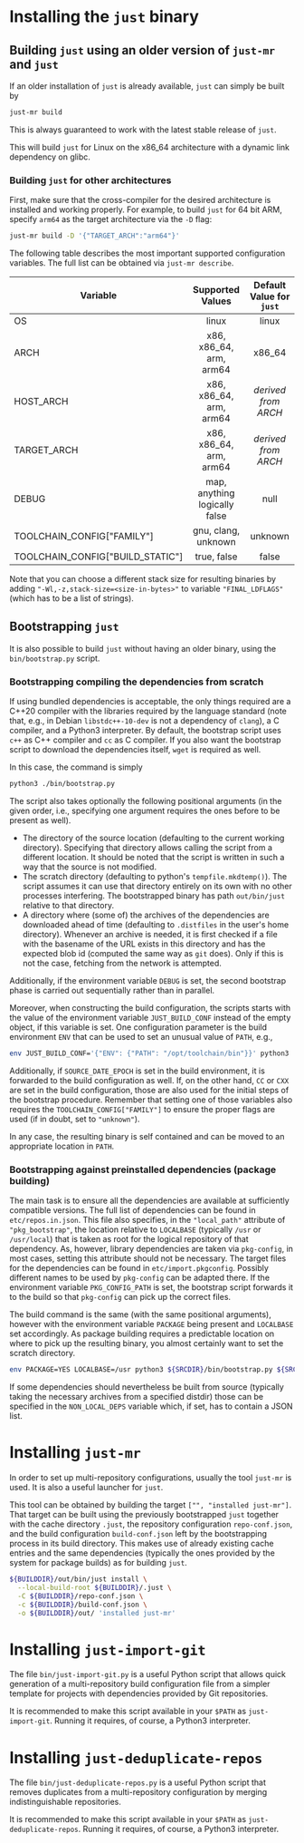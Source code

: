 # Installing the `just` binary

## Building `just` using an older version of `just-mr` and `just`

If an older installation of `just` is already available, `just`
can simply be built by
```sh
just-mr build
```
This is always guaranteed to work with the latest stable release of `just`.

This will build `just` for Linux on the x86_64 architecture with a dynamic link
dependency on glibc.

### Building `just` for other architectures

First, make sure that the cross-compiler for the desired architecture is
installed and working properly. For example, to build `just` for 64 bit ARM,
specify `arm64` as the target architecture via the `-D` flag:

```sh
just-mr build -D '{"TARGET_ARCH":"arm64"}'
```

The following table describes the most important supported configuration
variables. The full list can be obtained via `just-mr describe`.

|Variable|Supported Values|Default Value for `just`|
|-|:-:|:-:|
| OS | linux | linux |
| ARCH | x86, x86_64, arm, arm64 | x86_64 |
| HOST_ARCH | x86, x86_64, arm, arm64 | *derived from ARCH* |
| TARGET_ARCH | x86, x86_64, arm, arm64 | *derived from ARCH* |
| DEBUG | map, anything logically false | null |
| TOOLCHAIN_CONFIG["FAMILY"] | gnu, clang, unknown | unknown |
| TOOLCHAIN_CONFIG["BUILD_STATIC"] | true, false | false |

Note that you can choose a different stack size for resulting binaries by
adding `"-Wl,-z,stack-size=<size-in-bytes>"` to variable `"FINAL_LDFLAGS"`
(which has to be a list of strings).

## Bootstrapping `just`

It is also possible to build `just` without having an older binary,
using the `bin/bootstrap.py` script.

### Bootstrapping compiling the dependencies from scratch

If using bundled dependencies is acceptable, the only things required
are a C++20 compiler with the libraries required by the language
standard (note that, e.g., in Debian `libstdc++-10-dev` is not a
dependency of `clang`), a C compiler, and a Python3 interpreter. By
default, the bootstrap script uses `c++` as C++ compiler and `cc` as C
compiler. If you also want the bootstrap script to download the
dependencies itself, `wget` is required as well.

In this case, the command is simply
```sh
python3 ./bin/bootstrap.py
```

The script also takes optionally the following positional arguments (in
the given order, i.e., specifying one argument requires the ones
before to be present as well).
- The directory of the source location (defaulting to the current
  working directory). Specifying that directory allows calling the
  script from a different location. It should be noted that the
  script is written in such a way that the source is not modified.
- The scratch directory (defaulting to python's `tempfile.mkdtemp()`).
  The script assumes it can use that directory entirely on its own
  with no other processes interfering. The bootstrapped binary has
  path `out/bin/just` relative to that directory.
- A directory where (some of) the archives of the dependencies
  are downloaded ahead of time (defaulting to `.distfiles` in the
  user's home directory). Whenever an archive is needed, it is
  first checked if a file with the basename of the URL exists in
  this directory and has the expected blob id (computed the same
  way as `git` does). Only if this is not the case, fetching from
  the network is attempted.

Additionally, if the environment variable `DEBUG` is set, the second
bootstrap phase is carried out sequentially rather than in parallel.

Moreover, when constructing the build configuration, the scripts
starts with the value of the environment variable `JUST_BUILD_CONF` instead
of the empty object, if this variable is set. One configuration parameter
is the build environment `ENV` that can be used to set an unusual
value of `PATH`, e.g.,
``` sh
env JUST_BUILD_CONF='{"ENV": {"PATH": "/opt/toolchain/bin"}}' python3 ./bin/bootstrap.py
```
Additionally, if `SOURCE_DATE_EPOCH` is set in the build environment, it
is forwarded to the build configuration as well. If, on the other hand,
`CC` or `CXX` are set in the build configuration, those are also used
for the initial steps of the bootstrap procedure. Remember that setting
one of those variables also requires the `TOOLCHAIN_CONFIG["FAMILY"]` to
ensure the proper flags are used (if in doubt, set to `"unknown"`).

In any case, the resulting binary is self contained and can be moved
to an appropriate location in `PATH`.

### Bootstrapping against preinstalled dependencies (package building)

The main task is to ensure all the dependencies are available at
sufficiently compatible versions. The full list of dependencies
can be found in `etc/repos.in.json`. This file also specifies, in
the `"local_path"` attribute of `"pkg_bootstrap"`, the location
relative to `LOCALBASE` (typically `/usr` or `/usr/local`) that is
taken as root for the logical repository of that dependency. As,
however, library dependencies are taken via `pkg-config`, in most
cases, setting this attribute should not be necessary. The target
files for the dependencies can be found in `etc/import.pkgconfig`.
Possibly different names to be used by `pkg-config` can be adapted
there. If the environment variable `PKG_CONFIG_PATH` is set, the
bootstrap script forwards it to the build so that `pkg-config` can
pick up the correct files.

The build command is the same (with the same positional arguments),
however with the environment variable `PACKAGE` being present
and `LOCALBASE` set accordingly. As package building requires a
predictable location on where to pick up the resulting binary, you
almost certainly want to set the scratch directory.

```sh
env PACKAGE=YES LOCALBASE=/usr python3 ${SRCDIR}/bin/bootstrap.py ${SRCDIR} ${BUILDDIR}
```

If some dependencies should nevertheless be built from source (typically
taking the necessary archives from a specified distdir) those can be
specified in the `NON_LOCAL_DEPS` variable which, if set, has to contain
a JSON list.

# Installing `just-mr`

In order to set up multi-repository configurations, usually the tool `just-mr`
is used. It is also a useful launcher for `just`.

This tool can be obtained by building the target `["", "installed just-mr"]`.
That target can be built using the previously bootstrapped `just` together with
the cache directory `.just`, the repository configuration `repo-conf.json`, and
the build configuration `build-conf.json` left by the bootstrapping process in
its build directory. This makes use of already existing cache entries and the
same dependencies (typically the ones provided by the system for package builds)
as for building `just`.

```sh
${BUILDDIR}/out/bin/just install \
  --local-build-root ${BUILDDIR}/.just \
  -C ${BUILDDIR}/repo-conf.json \
  -c ${BUILDDIR}/build-conf.json \
  -o ${BUILDDIR}/out/ 'installed just-mr'
```

# Installing `just-import-git`

The file `bin/just-import-git.py` is a useful Python script that allows quick
generation of a multi-repository build configuration file from a simpler
template for projects with dependencies provided by Git repositories.

It is recommended to make this script available in your `$PATH` as
`just-import-git`. Running it requires, of course, a Python3 interpreter.

# Installing `just-deduplicate-repos`

The file `bin/just-deduplicate-repos.py` is a useful Python script that
removes duplicates from a multi-repository configuration by merging
indistinguishable repositories.

It is recommended to make this script available in your `$PATH` as
`just-deduplicate-repos`. Running it requires, of course, a Python3 interpreter.
